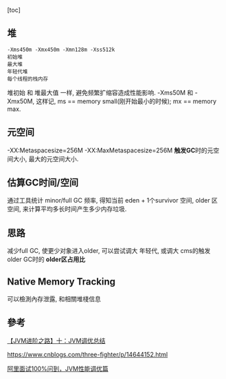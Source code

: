 

[toc]

## 堆

```
-Xms450m -Xmx450m -Xmn128m -Xss512k
初始堆 
最大堆
年轻代堆
每个线程的栈内存
```



堆初始 和 堆最大值 一样, 避免频繁扩缩容造成性能影响. -Xms50M 和 -Xmx50M, 这样记, ms == memory small(刚开始最小的时候); mx == memory max.



## 元空间

-XX:Metaspacesize=256M -XX:MaxMetaspacesize=256M
**触发GC**时的元空间大小, 最大的元空间大小.





## 估算GC时间/空间

通过工具统计 minor/full GC 频率, 
得知当前 eden + 1个survivor 空间, older 区 空间, 来计算平均多长时间产生多少内存垃圾.



## 思路

减少full GC, 使更少对象进入older, 可以尝试调大 年轻代, 或调大 cms的触发older  GC时的 **older区占用比**



## Native Memory Tracking

可以檢測內存泄露, 和相關堆棧信息



## 參考

[【JVM进阶之路】十：JVM调优总结](https://www.cnblogs.com/three-fighter/p/14644152.html)

https://www.cnblogs.com/three-fighter/p/14644152.html

[阿里面试100%问到，JVM性能调优篇](https://cloud.tencent.com/developer/article/1478420)





